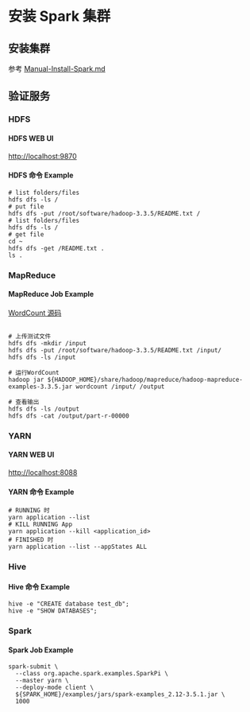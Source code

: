 # 安装 Spark 集群
## 安装集群 
参考 [Manual-Install-Spark.md](docs/Manual-Install-Spark.md)
## 验证服务
### HDFS
#### HDFS WEB UI
[http://localhost:9870](http://localhost:9870/)
#### HDFS 命令 Example
```shell
# list folders/files
hdfs dfs -ls /
# put file
hdfs dfs -put /root/software/hadoop-3.3.5/README.txt /
# list folders/files
hdfs dfs -ls /
# get file
cd ~
hdfs dfs -get /README.txt .
ls .
```

### MapReduce
#### MapReduce Job Example
[WordCount 源码](https://github.com/apache/hadoop/blob/trunk/hadoop-mapreduce-project/hadoop-mapreduce-examples/src/main/java/org/apache/hadoop/examples/WordCount.java)
```shell

# 上传测试文件
hdfs dfs -mkdir /input
hdfs dfs -put /root/software/hadoop-3.3.5/README.txt /input/
hdfs dfs -ls /input

# 运行WordCount
hadoop jar ${HADOOP_HOME}/share/hadoop/mapreduce/hadoop-mapreduce-examples-3.3.5.jar wordcount /input/ /output

# 查看输出
hdfs dfs -ls /output
hdfs dfs -cat /output/part-r-00000
```

### YARN
#### YARN WEB UI
[http://localhost:8088](http://localhost:8088/)

#### YARN 命令 Example
```shell
# RUNNING 时
yarn application --list
# KILL RUNNING App
yarn application --kill <application_id>
# FINISHED 时
yarn application --list --appStates ALL
```

### Hive
#### Hive 命令 Example
```shell
hive -e "CREATE database test_db";
hive -e "SHOW DATABASES";
```
### Spark
#### Spark Job Example 
```shell
spark-submit \
  --class org.apache.spark.examples.SparkPi \
  --master yarn \
  --deploy-mode client \
  ${SPARK_HOME}/examples/jars/spark-examples_2.12-3.5.1.jar \
  1000
```
